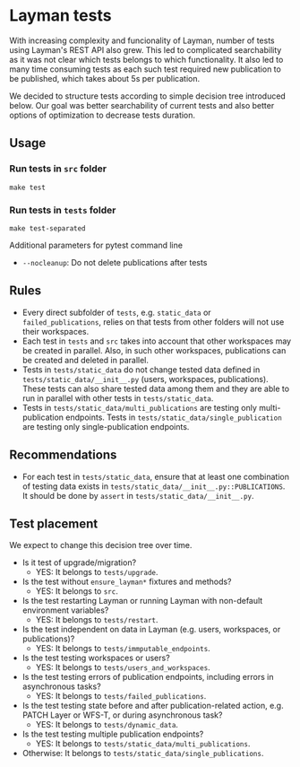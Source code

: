 # Layman tests

With increasing complexity and funcionality of Layman, number of tests using Layman's REST API also grew. This led to complicated searchability as it was not clear which tests belongs to which functionality. It also led to many time consuming tests as each such test required new publication to be published, which takes about 5s per publication.

We decided to structure tests according to simple decision tree introduced below. Our goal was better searchability of current tests and also better options of optimization to decrease tests duration.

## Usage
### Run tests in `src` folder
```
make test
```
### Run tests in `tests` folder
```
make test-separated
```
Additional parameters for pytest command line
- `--nocleanup`: Do not delete publications after tests

## Rules
- Every direct subfolder of `tests`, e.g. `static_data` or `failed_publications`, relies on that tests from other folders will not use their workspaces.
- Each test in `tests` and `src` takes into account that other workspaces may be created in parallel. Also, in such other workspaces, publications can be created and deleted in parallel.
- Tests in `tests/static_data` do not change tested data defined in `tests/static_data/__init__.py` (users, workspaces, publications). These tests can also share tested data among them and they are able to run in parallel with other tests in `tests/static_data`.
- Tests in `tests/static_data/multi_publications` are testing only multi-publication endpoints. Tests in `tests/static_data/single_publication` are testing only single-publication endpoints.

## Recommendations
- For each test in `tests/static_data`, ensure that at least one combination of testing data exists in `tests/static_data/__init__.py::PUBLICATIONS`. It should be done by `assert` in `tests/static_data/__init__.py`.

## Test placement
We expect to change this decision tree over time.
- Is it test of upgrade/migration?
  - YES: It belongs to `tests/upgrade`.
- Is the test without `ensure_layman*` fixtures and methods?
  - YES: It belongs to `src`.
- Is the test restarting Layman or running Layman with non-default environment variables?
  - YES: It belongs to `tests/restart`.
- Is the test independent on data in Layman (e.g. users, workspaces, or publications)?
  - YES: It belongs to `tests/immputable_endpoints`.
- Is the test testing workspaces or users?
  - YES: It belongs to `tests/users_and_workspaces`.
- Is the test testing errors of publication endpoints, including errors in asynchronous tasks?
  - YES: It belongs to `tests/failed_publications`.
- Is the test testing state before and after publication-related action, e.g. PATCH Layer or WFS-T, or during asynchronous task?
  - YES: It belongs to `tests/dynamic_data`.
- Is the test testing multiple publication endpoints?
  - YES: It belongs to `tests/static_data/multi_publications`.
- Otherwise: It belongs to `tests/static_data/single_publications`.
